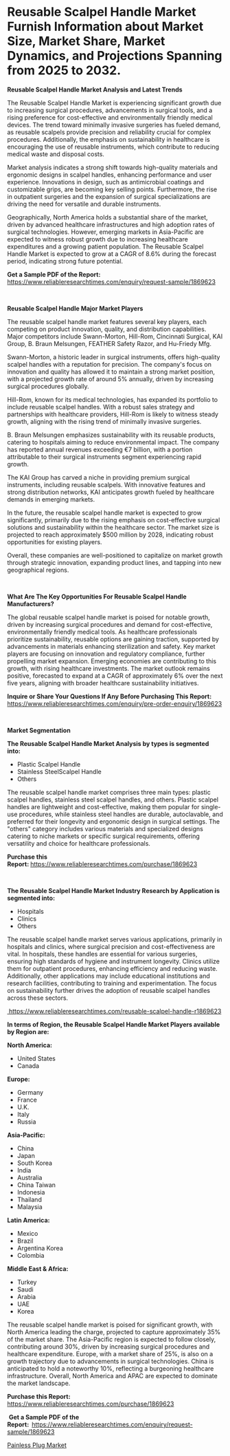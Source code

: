 <p><h1>Reusable Scalpel Handle Market Furnish Information about Market Size, Market Share, Market Dynamics, and Projections Spanning from 2025 to 2032.</h1></p><p><strong>Reusable Scalpel Handle Market Analysis and Latest Trends</strong></p>
<p><p>The Reusable Scalpel Handle Market is experiencing significant growth due to increasing surgical procedures, advancements in surgical tools, and a rising preference for cost-effective and environmentally friendly medical devices. The trend toward minimally invasive surgeries has fueled demand, as reusable scalpels provide precision and reliability crucial for complex procedures. Additionally, the emphasis on sustainability in healthcare is encouraging the use of reusable instruments, which contribute to reducing medical waste and disposal costs.</p><p>Market analysis indicates a strong shift towards high-quality materials and ergonomic designs in scalpel handles, enhancing performance and user experience. Innovations in design, such as antimicrobial coatings and customizable grips, are becoming key selling points. Furthermore, the rise in outpatient surgeries and the expansion of surgical specializations are driving the need for versatile and durable instruments.</p><p>Geographically, North America holds a substantial share of the market, driven by advanced healthcare infrastructures and high adoption rates of surgical technologies. However, emerging markets in Asia-Pacific are expected to witness robust growth due to increasing healthcare expenditures and a growing patient population. The Reusable Scalpel Handle Market is expected to grow at a CAGR of 8.6% during the forecast period, indicating strong future potential.</p></p>
<p><strong>Get a Sample PDF of the Report:&nbsp;</strong> <a href="https://www.reliableresearchtimes.com/enquiry/request-sample/1869623?utm_campaign=3164&utm_medium=2&utm_source=Github&utm_content=ia&utm_term=04032025&utm_id=reusable-scalpel-handle">https://www.reliableresearchtimes.com/enquiry/request-sample/1869623</a></p>
<p>&nbsp;</p>
<p><strong>Reusable Scalpel Handle Major Market Players</strong></p>
<p><p>The reusable scalpel handle market features several key players, each competing on product innovation, quality, and distribution capabilities. Major competitors include Swann-Morton, Hill-Rom, Cincinnati Surgical, KAI Group, B. Braun Melsungen, FEATHER Safety Razor, and Hu-Friedy Mfg. </p><p>Swann-Morton, a historic leader in surgical instruments, offers high-quality scalpel handles with a reputation for precision. The company's focus on innovation and quality has allowed it to maintain a strong market position, with a projected growth rate of around 5% annually, driven by increasing surgical procedures globally.</p><p>Hill-Rom, known for its medical technologies, has expanded its portfolio to include reusable scalpel handles. With a robust sales strategy and partnerships with healthcare providers, Hill-Rom is likely to witness steady growth, aligning with the rising trend of minimally invasive surgeries.</p><p>B. Braun Melsungen emphasizes sustainability with its reusable products, catering to hospitals aiming to reduce environmental impact. The company has reported annual revenues exceeding €7 billion, with a portion attributable to their surgical instruments segment experiencing rapid growth.</p><p>The KAI Group has carved a niche in providing premium surgical instruments, including reusable scalpels. With innovative features and strong distribution networks, KAI anticipates growth fueled by healthcare demands in emerging markets.</p><p>In the future, the reusable scalpel handle market is expected to grow significantly, primarily due to the rising emphasis on cost-effective surgical solutions and sustainability within the healthcare sector. The market size is projected to reach approximately $500 million by 2028, indicating robust opportunities for existing players.</p><p>Overall, these companies are well-positioned to capitalize on market growth through strategic innovation, expanding product lines, and tapping into new geographical regions.</p></p>
<p>&nbsp;</p>
<p><strong>What Are The Key Opportunities For Reusable Scalpel Handle Manufacturers?</strong></p>
<p><p>The global reusable scalpel handle market is poised for notable growth, driven by increasing surgical procedures and demand for cost-effective, environmentally friendly medical tools. As healthcare professionals prioritize sustainability, reusable options are gaining traction, supported by advancements in materials enhancing sterilization and safety. Key market players are focusing on innovation and regulatory compliance, further propelling market expansion. Emerging economies are contributing to this growth, with rising healthcare investments. The market outlook remains positive, forecasted to expand at a CAGR of approximately 6% over the next five years, aligning with broader healthcare sustainability initiatives.</p></p>
<p><strong>Inquire or Share Your Questions If Any Before Purchasing This Report:</strong> <a href="https://www.reliableresearchtimes.com/enquiry/pre-order-enquiry/1869623?utm_campaign=3164&utm_medium=2&utm_source=Github&utm_content=ia&utm_term=04032025&utm_id=reusable-scalpel-handle">https://www.reliableresearchtimes.com/enquiry/pre-order-enquiry/1869623</a></p>
<p>&nbsp;</p>
<p><strong>Market Segmentation</strong></p>
<p><strong>The Reusable Scalpel Handle Market Analysis by types is segmented into:</strong></p>
<p><ul><li>Plastic Scalpel Handle</li><li>Stainless SteelScalpel Handle</li><li>Others</li></ul></p>
<p><p>The reusable scalpel handle market comprises three main types: plastic scalpel handles, stainless steel scalpel handles, and others. Plastic scalpel handles are lightweight and cost-effective, making them popular for single-use procedures, while stainless steel handles are durable, autoclavable, and preferred for their longevity and ergonomic design in surgical settings. The "others" category includes various materials and specialized designs catering to niche markets or specific surgical requirements, offering versatility and choice for healthcare professionals.</p></p>
<p><strong>Purchase this Report:&nbsp;</strong><a href="https://www.reliableresearchtimes.com/purchase/1869623?utm_campaign=3164&utm_medium=2&utm_source=Github&utm_content=ia&utm_term=04032025&utm_id=reusable-scalpel-handle">https://www.reliableresearchtimes.com/purchase/1869623</a></p>
<p>&nbsp;</p>
<p><strong>The Reusable Scalpel Handle Market Industry Research by Application is segmented into:</strong></p>
<p><ul><li>Hospitals</li><li>Clinics</li><li>Others</li></ul></p>
<p><p>The reusable scalpel handle market serves various applications, primarily in hospitals and clinics, where surgical precision and cost-effectiveness are vital. In hospitals, these handles are essential for various surgeries, ensuring high standards of hygiene and instrument longevity. Clinics utilize them for outpatient procedures, enhancing efficiency and reducing waste. Additionally, other applications may include educational institutions and research facilities, contributing to training and experimentation. The focus on sustainability further drives the adoption of reusable scalpel handles across these sectors.</p></p>
<p><a href="https://www.reliableresearchtimes.com/reusable-scalpel-handle-r1869623?utm_campaign=3164&utm_medium=2&utm_source=Github&utm_content=ia&utm_term=04032025&utm_id=reusable-scalpel-handle">&nbsp;https://www.reliableresearchtimes.com/reusable-scalpel-handle-r1869623</a></p>
<p><strong>In terms of Region, the Reusable Scalpel Handle Market Players available by Region are:</strong></p>
<p>
    <p> <strong> North America: </strong>
        <ul>
            <li>United States</li>
            <li>Canada</li>
        </ul>
        </p> 
    <p> <strong> Europe: </strong>
        <ul>
            <li>Germany</li>
            <li>France</li>
            <li>U.K.</li>
            <li>Italy</li>
            <li>Russia</li>
        </ul>
        </p> 
    <p> <strong> Asia-Pacific: </strong>
        <ul>
            <li>China</li>
            <li>Japan</li>
            <li>South Korea</li>
            <li>India</li>
            <li>Australia</li>
            <li>China Taiwan</li>
            <li>Indonesia</li>
            <li>Thailand</li>
            <li>Malaysia</li>
        </ul>
        </p> 
    <p> <strong> Latin America: </strong>
        <ul>
            <li>Mexico</li>
            <li>Brazil</li>
            <li>Argentina Korea</li>
            <li>Colombia</li>
        </ul>
        </p> 
    <p> <strong> Middle East & Africa: </strong>
        <ul>
            <li>Turkey</li>
            <li>Saudi</li>
            <li>Arabia</li>
            <li>UAE</li>
            <li>Korea</li>
        </ul>
    </p>
    </p>
<p><p>The reusable scalpel handle market is poised for significant growth, with North America leading the charge, projected to capture approximately 35% of the market share. The Asia-Pacific region is expected to follow closely, contributing around 30%, driven by increasing surgical procedures and healthcare expenditure. Europe, with a market share of 25%, is also on a growth trajectory due to advancements in surgical technologies. China is anticipated to hold a noteworthy 10%, reflecting a burgeoning healthcare infrastructure. Overall, North America and APAC are expected to dominate the market landscape.</p></p>
<p><strong>Purchase this Report: </strong><a href="https://www.reliableresearchtimes.com/purchase/1869623?utm_campaign=3164&utm_medium=2&utm_source=Github&utm_content=ia&utm_term=04032025&utm_id=reusable-scalpel-handle">https://www.reliableresearchtimes.com/purchase/1869623</a></p>
<p>&nbsp;<strong>Get a Sample PDF of the Report:&nbsp;&nbsp;</strong><a href="https://www.reliableresearchtimes.com/enquiry/request-sample/1869623?utm_campaign=3164&utm_medium=2&utm_source=Github&utm_content=ia&utm_term=04032025&utm_id=reusable-scalpel-handle">https://www.reliableresearchtimes.com/enquiry/request-sample/1869623</a></p>
<p><strong></strong></p>
<p><p><a href="https://github.com/muhjanaidu/Market-Research-Report-List-1/blob/main/painless-plug-market.md?utm_campaign=3164&utm_medium=2&utm_source=Github&utm_content=ia&utm_term=04032025&utm_id=reusable-scalpel-handle">Painless Plug Market</a></p></p>
